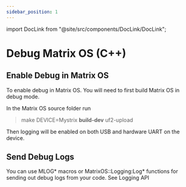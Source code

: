 ```yaml
---
sidebar_position: 1
---
```


import DocLink from "@site/src/components/DocLink/DocLink";

# Debug Matrix OS (C++)


## Enable Debug in Matrix OS
To enable debug in Matrix OS. You will need to first build Matrix OS in debug mode.

In the Matrix OS source folder run
> make DEVICE=Mystrix **build-dev** uf2-upload

Then logging will be enabled on both USB and hardware UART on the device. 

## Send Debug Logs

You can use MLOG* macros or MatrixOS::Logging:Log* functions for sending out debug logs from your code. See <DocLink to="/docs/Developer/MatrixOSApplicationCppAPI/Logging">Logging API</DocLink>